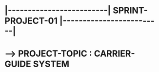 # |-------------------------| SPRINT-PROJECT-01 |-------------------------|

# --> PROJECT-TOPIC : CARRIER-GUIDE SYSTEM


